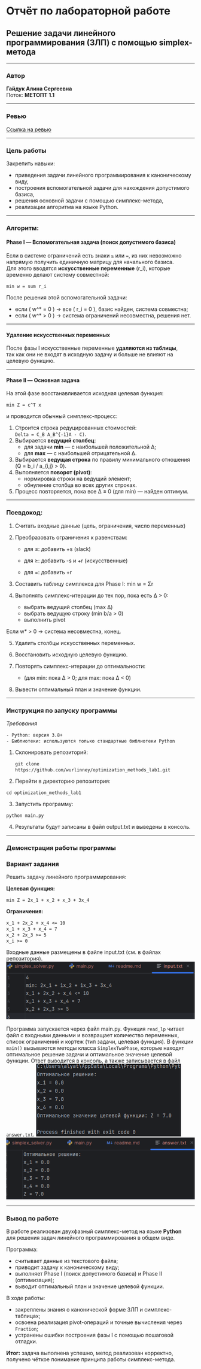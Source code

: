 # Отчёт по лабораторной работе  
## Решение задачи линейного программирования (ЗЛП) с помощью simplex-метода

---

### Автор
**Гайдук Алина Сергеевна**  
Поток: **МЕТОПТ 1.1**

---

### Ревью
[Ссылка на ревью](https://drive.google.com/drive/folders/1G4bvDQSj_QgnQ6PwOOPwnAJ4ArjQjogk?dmr=1&ec=wgc-drive-hero-goto)

---

### Цель работы
Закрепить навыки:
- приведения задачи линейного программирования к каноническому виду,
- построения вспомогательной задачи для нахождения допустимого базиса,
- решения основной задачи с помощью симплекс-метода,
- реализации алгоритма на языке Python.

---

### Алгоритм:

#### Phase I — Вспомогательная задача (поиск допустимого базиса)

Если в системе ограничений есть знаки `≥` или `=`, из них невозможно напрямую получить единичную матрицу для начального базиса.  
Для этого вводятся **искусственные переменные** \(r_i\), которые временно делают систему совместной:

```
min w = sum r_i
```



После решения этой вспомогательной задачи:
- если \( w^* = 0 \) → все \( r_i = 0 \), базис найден, система совместна;
- если \( w^* > 0 \) → система ограничений несовместна, решения нет.

---

#### Удаление искусственных переменных

После фазы I искусственные переменные **удаляются из таблицы**,  
так как они не входят в исходную задачу и больше не влияют на целевую функцию.

---

#### Phase II — Основная задача

На этой фазе восстанавливается исходная целевая функция:
```
min Z = c^T x
```
и проводится обычный симплекс-процесс:

1. Строится строка редуцированных стоимостей:  
   `Delta = C_B A_B^{-1}A - C)`.
2. Выбирается **ведущий столбец**:
   - для задачи **min** — с наибольшей положительной Δ;
   - для **max** — с наибольшей отрицательной Δ.
3. Выбирается **ведущая строка** по правилу минимального отношения \(Q = b_i / a_{i,j} > 0\).
4. Выполняется **поворот (pivot)**:
   - нормировка строки на ведущий элемент;
   - обнуление столбца во всех других строках.
5. Процесс повторяется, пока все Δ ≤ 0 (для min) — найден оптимум.

---


### Псевдокод:

1. Считать входные данные (цель, ограничения, число переменных)

2. Преобразовать ограничения к равенствам:

   - для ≤: добавить +s (slack)

   - для ≥: добавить -s и +r (искусственные)

   - для =: добавить +r

3. Составить таблицу симплекса для Phase I: min w = Σr

4. Выполнять симплекс-итерации до тех пор, пока есть Δ > 0:

   - выбрать ведущий столбец (max Δ)
   - выбрать ведущую строку (min b/a > 0)
   - выполнить pivot

Если w* > 0 → система несовместна, конец.

5. Удалить столбцы искусственных переменных.

6. Восстановить исходную целевую функцию.

7. Повторять симплекс-итерации до оптимальности:

    - (для min: пока Δ > 0; для max: пока Δ < 0)

8. Вывести оптимальный план и значение функции.

---

### Инструкция по запуску программы

*Требования*

    - Python: версия 3.8+
    - Библиотеки: используются только стандартные библиотеки Python

1. Склонировать репозиторий:

   ```
   git clone https://github.com/wurlinney/optimization_methods_lab1.git
   ```
   
2. Перейти в директорию репозитория:
```
cd optimization_methods_lab1
```
   
3. Запустить программу:

```
python main.py
```

4. Результаты будут записаны в файл output.txt и выведены в консоль.

---

### Демонстрация работы программы

### Вариант задания
Решить задачу линейного программирования:

**Целевая функция:**

```
min Z = 2x_1 + x_2 + x_3 + 3x_4
```


**Ограничения:**

```
x_1 + 2x_2 + x_4 <= 10
x_1 + x_3 + x_4 = 7
x_2 + 2x_3 >= 5
x_i >= 0
```

Входные данные размещены в файле input.txt (см. в файлах репозитория).
![img.png](assets/img.png)

Программа запускается через файл main.py. Функция `read_lp` читает файл с входными данными и возвращает количество переменных, список ограничений и кортеж (тип задачи, целевая функция).
В функции `main()` вызываются методы класса `SimplexTwoPhase`, которые находят оптимальное решение задачи и оптимальное значение целевой функции. Ответ выводится в консоль, а также записывается в файл `answer.txt`.
![img1.png](assets/img1.png)
![img2.png](assets/img2.png)

---

### Вывод по работе

В работе реализован двухфазный симплекс-метод на языке **Python**  
для решения задач линейного программирования в общем виде.

Программа:
- считывает данные из текстового файла;
- приводит задачу к каноническому виду;
- выполняет Phase I (поиск допустимого базиса) и Phase II (оптимизация);
- выводит оптимальный план и значение целевой функции.


В ходе работы:
- закреплены знания о канонической форме ЗЛП и симплекс-таблицах;
- освоена реализация pivot-операций и точные вычисления через `Fraction`;
- устранены ошибки построения фазы I с помощью пошаговой отладки.

**Итог:** задача выполнена успешно, метод реализован корректно,  
получено чёткое понимание принципа работы симплекс-метода.

